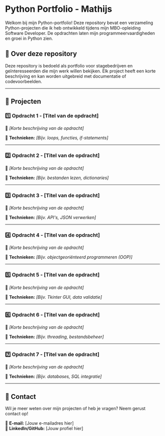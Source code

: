 # Python Portfolio - Mathijs

Welkom bij mijn Python-portfolio! Deze repository bevat een verzameling Python-projecten die ik heb ontwikkeld tijdens mijn MBO-opleiding Software Developer. De opdrachten laten mijn programmeervaardigheden en groei in Python zien.

## 📌 Over deze repository
Deze repository is bedoeld als portfolio voor stagebedrijven en geïnteresseerden die mijn werk willen bekijken. Elk project heeft een korte beschrijving en kan worden uitgebreid met documentatie of codevoorbeelden.

---

## 📂 Projecten

### 1️⃣ **Opdracht 1 - [Titel van de opdracht]**
📌 *[Korte beschrijving van de opdracht]*

🔹 **Technieken:** *[Bijv. loops, functies, if-statements]*

---

### 2️⃣ **Opdracht 2 - [Titel van de opdracht]**
📌 *[Korte beschrijving van de opdracht]*

🔹 **Technieken:** *[Bijv. bestanden lezen, dictionaries]*

---

### 3️⃣ **Opdracht 3 - [Titel van de opdracht]**
📌 *[Korte beschrijving van de opdracht]*

🔹 **Technieken:** *[Bijv. API's, JSON verwerken]*

---

### 4️⃣ **Opdracht 4 - [Titel van de opdracht]**
📌 *[Korte beschrijving van de opdracht]*

🔹 **Technieken:** *[Bijv. objectgeoriënteerd programmeren (OOP)]*

---

### 5️⃣ **Opdracht 5 - [Titel van de opdracht]**
📌 *[Korte beschrijving van de opdracht]*

🔹 **Technieken:** *[Bijv. Tkinter GUI, data validatie]*

---

### 6️⃣ **Opdracht 6 - [Titel van de opdracht]**
📌 *[Korte beschrijving van de opdracht]*

🔹 **Technieken:** *[Bijv. threading, bestandsbeheer]*

---

### 7️⃣ **Opdracht 7 - [Titel van de opdracht]**
📌 *[Korte beschrijving van de opdracht]*

🔹 **Technieken:** *[Bijv. databases, SQL integratie]*

---

## 📢 Contact
Wil je meer weten over mijn projecten of heb je vragen? Neem gerust contact op!

📧 **E-mail:** [Jouw e-mailadres hier]  
🔗 **LinkedIn/GitHub:** [Jouw profiel hier]
